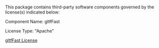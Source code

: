 This package contains third-party software components governed by the license(s) indicated below:

Component Name: gltfFast

License Type: "Apache"

[gltfFast License](https://github.com/atteneder/glTFast)